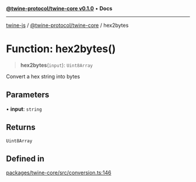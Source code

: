 [**@twine-protocol/twine-core v0.1.0**](../index.md) • **Docs**

***

[twine-js](../../../index.md) / [@twine-protocol/twine-core](../index.md) / hex2bytes

# Function: hex2bytes()

> **hex2bytes**(`input`): `Uint8Array`

Convert a hex string into bytes

## Parameters

• **input**: `string`

## Returns

`Uint8Array`

## Defined in

[packages/twine-core/src/conversion.ts:146](https://github.com/twine-protocol/twine-js/blob/afcd6a4191783e38a824b15e0910dbcaa4196a95/packages/twine-core/src/conversion.ts#L146)

